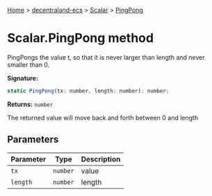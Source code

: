 [Home](./index) &gt; [decentraland-ecs](./decentraland-ecs.md) &gt; [Scalar](./decentraland-ecs.scalar.md) &gt; [PingPong](./decentraland-ecs.scalar.pingpong.md)

# Scalar.PingPong method

PingPongs the value t, so that it is never larger than length and never smaller than 0.

**Signature:**
```javascript
static PingPong(tx: number, length: number): number;
```
**Returns:** `number`

The returned value will move back and forth between 0 and length

## Parameters

|  Parameter | Type | Description |
|  --- | --- | --- |
|  `tx` | `number` | value |
|  `length` | `number` | length |

